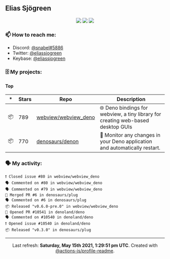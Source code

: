 ## Elias Sjögreen

<p align="center">
  <img src="https://img.shields.io/badge/🎂-dec. 2003-success" />
  <img src="https://img.shields.io/badge/🌎-Stockholm-informational" />
  <img src="https://img.shields.io/badge/👦-He/Him-informational" />
</p>

### 📫 How to reach me:

- Discord: [@snabel#5886](https://discord.com/users/267978757799673866)
- Twitter: [@eliassjogreen](https://twitter.com/eliassjogreen)
- Keybase: [@eliassjogreen](https://keybase.io/eliassjogreen)

### 🗄 My projects:

#### Top
|*|Stars|Repo|Description|
|---|---|---|---|
| 📦 | 789 | [webview/webview_deno](https://github.com/webview/webview_deno) | 🌐 Deno bindings for webview, a tiny library for creating web-based desktop GUIs |
| 📦 | 770 | [denosaurs/denon](https://github.com/denosaurs/denon) | 👀 Monitor any changes in your Deno application and automatically restart. |

### 🗣 My activity:

```
❗️ Closed issue #80 in webview/webview_deno
🗣 Commented on #80 in webview/webview_deno
🗣 Commented on #79 in webview/webview_deno
🎉 Merged PR #6 in denosaurs/plug
🗣 Commented on #6 in denosaurs/plug
📦 Released "v0.6.0-pre.0" in webview/webview_deno
💪 Opened PR #10541 in denoland/deno
🗣 Commented on #10540 in denoland/deno
❗️ Opened issue #10540 in denoland/deno
📦 Released "v0.3.0" in denosaurs/plug
```

------------
<p align="center">Last refresh: <b>Saturday, May 15th 2021, 1:29:51 pm UTC</b>. Created with <a href=https://github.com/marketplace/actions/profile-readme>@actions-js/profile-readme</a>.</p>
